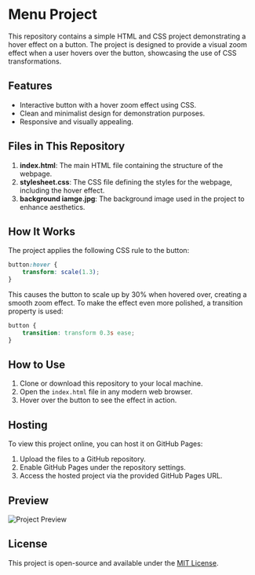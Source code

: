 # Menu Project

This repository contains a simple HTML and CSS project demonstrating a hover effect on a button. The project is designed to provide a visual zoom effect when a user hovers over the button, showcasing the use of CSS transformations.

## Features
- Interactive button with a hover zoom effect using CSS.
- Clean and minimalist design for demonstration purposes.
- Responsive and visually appealing.

## Files in This Repository
1. **index.html**: The main HTML file containing the structure of the webpage.
2. **stylesheet.css**: The CSS file defining the styles for the webpage, including the hover effect.
3. **background iamge.jpg**: The background image used in the project to enhance aesthetics.

## How It Works
The project applies the following CSS rule to the button:
```css
button:hover {
    transform: scale(1.3);
}
```
This causes the button to scale up by 30% when hovered over, creating a smooth zoom effect. To make the effect even more polished, a transition property is used:
```css
button {
    transition: transform 0.3s ease;
}
```

## How to Use
1. Clone or download this repository to your local machine.
2. Open the `index.html` file in any modern web browser.
3. Hover over the button to see the effect in action.

## Hosting
To view this project online, you can host it on GitHub Pages:
1. Upload the files to a GitHub repository.
2. Enable GitHub Pages under the repository settings.
3. Access the hosted project via the provided GitHub Pages URL.

## Preview
![Project Preview](background%20iamge.jpg)

## License
This project is open-source and available under the [MIT License](LICENSE).

